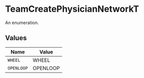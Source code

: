 # TeamCreatePhysicianNetworkT

An enumeration.


## Values

| Name       | Value      |
| ---------- | ---------- |
| `WHEEL`    | WHEEL      |
| `OPENLOOP` | OPENLOOP   |